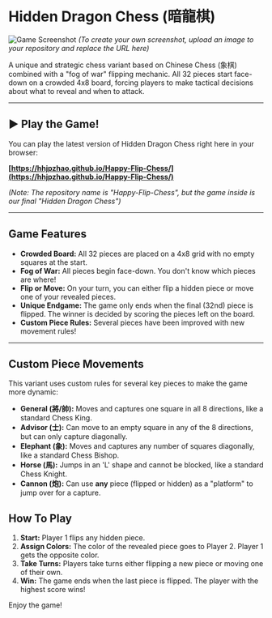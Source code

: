 # Hidden Dragon Chess (暗龍棋)

![Game Screenshot](https://i.imgur.com/w4J9i0s.png) 
*(To create your own screenshot, upload an image to your repository and replace the URL here)*

A unique and strategic chess variant based on Chinese Chess (象棋) combined with a "fog of war" flipping mechanic. All 32 pieces start face-down on a crowded 4x8 board, forcing players to make tactical decisions about what to reveal and when to attack.

---

## ▶️ Play the Game!

You can play the latest version of Hidden Dragon Chess right here in your browser:

**[https://hhjpzhao.github.io/Happy-Flip-Chess/](https://hhjpzhao.github.io/Happy-Flip-Chess/)**

*(Note: The repository name is "Happy-Flip-Chess", but the game inside is our final "Hidden Dragon Chess")*

---

## Game Features

* **Crowded Board:** All 32 pieces are placed on a 4x8 grid with no empty squares at the start.
* **Fog of War:** All pieces begin face-down. You don't know which pieces are where!
* **Flip or Move:** On your turn, you can either flip a hidden piece or move one of your revealed pieces.
* **Unique Endgame:** The game only ends when the final (32nd) piece is flipped. The winner is decided by scoring the pieces left on the board.
* **Custom Piece Rules:** Several pieces have been improved with new movement rules!

---

## Custom Piece Movements

This variant uses custom rules for several key pieces to make the game more dynamic:

* **General (將/帥):** Moves and captures one square in all 8 directions, like a standard Chess King.
* **Advisor (士):** Can move to an empty square in any of the 8 directions, but can only capture diagonally.
* **Elephant (象):** Moves and captures any number of squares diagonally, like a standard Chess Bishop.
* **Horse (馬):** Jumps in an 'L' shape and cannot be blocked, like a standard Chess Knight.
* **Cannon (炮):** Can use **any** piece (flipped or hidden) as a "platform" to jump over for a capture.

## How To Play

1.  **Start:** Player 1 flips any hidden piece.
2.  **Assign Colors:** The color of the revealed piece goes to Player 2. Player 1 gets the opposite color.
3.  **Take Turns:** Players take turns either flipping a new piece or moving one of their own.
4.  **Win:** The game ends when the last piece is flipped. The player with the highest score wins!

Enjoy the game!
